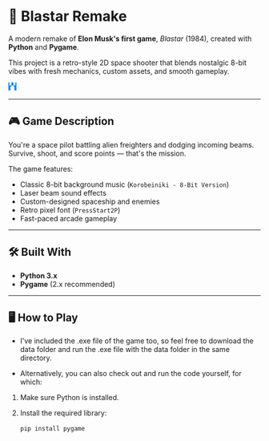 # 🚀 Blastar Remake

A modern remake of **Elon Musk's first game**, *Blastar* (1984), created with **Python** and **Pygame**.

This project is a retro-style 2D space shooter that blends nostalgic 8-bit vibes with fresh mechanics, custom assets, and smooth gameplay.

![Blastar Screenshot](assets/images/blastar0.png)

---

## 🎮 Game Description

You're a space pilot battling alien freighters and dodging incoming beams. Survive, shoot, and score points — that's the mission.

The game features:
- Classic 8-bit background music (`Korobeiniki - 8-Bit Version`)
- Laser beam sound effects
- Custom-designed spaceship and enemies
- Retro pixel font (`PressStart2P`)
- Fast-paced arcade gameplay

---

## 🛠 Built With

- **Python 3.x**
- **Pygame** (2.x recommended)

---

## 🖥 How to Play
- I've included the .exe file of the game too, so feel free to download the data folder and run the .exe file with the data folder in the same directory.

- Alternatively, you can also check out and run the code yourself, for which:
1. Make sure Python is installed.
2. Install the required library:

   ```bash
   pip install pygame
